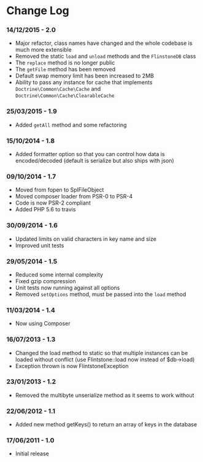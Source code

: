 Change Log
==========
### 14/12/2015 - 2.0
* Major refactor, class names have changed and the whole codebase is much more extensible
* Removed the static `load` and `unload` methods and the `FlinstoneDB` class
* The `replace` method is no longer public
* The `getFile` method has been removed
* Default swap memory limit has been increased to 2MB
* Ability to pass any instance for cache that implements `Doctrine\Common\Cache\Cache` and `Doctrine\Common\Cache\ClearableCache`

### 25/03/2015 - 1.9
* Added `getAll` method and some refactoring

### 15/10/2014 - 1.8
* Added formatter option so that you can control how data is encoded/decoded (default is serialize but also ships with json)

### 09/10/2014 - 1.7
* Moved from fopen to SplFileObject
* Moved composer loader from PSR-0 to PSR-4
* Code is now PSR-2 compliant
* Added PHP 5.6 to travis

### 30/09/2014 - 1.6
* Updated limits on valid characters in key name and size
* Improved unit tests

### 29/05/2014 - 1.5
* Reduced some internal complexity
* Fixed gzip compression
* Unit tests now running against all options
* Removed `setOptions` method, must be passed into the `load` method

### 11/03/2014 - 1.4
* Now using Composer

### 16/07/2013 - 1.3
* Changed the load method to static so that multiple instances can be loaded without conflict (use Flintstone::load now instead of $db->load)
* Exception thrown is now FlintstoneException

### 23/01/2013 - 1.2
* Removed the multibyte unserialize method as it seems to work without

### 22/06/2012 - 1.1
* Added new method getKeys() to return an array of keys in the database

### 17/06/2011 - 1.0
* Initial release